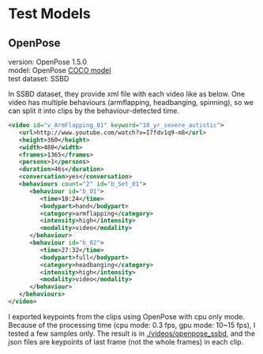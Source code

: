 Test Models
===

OpenPose
---

version: OpenPose 1.5.0 <br/>
model: OpenPose [COCO model](https://github.com/CMU-Perceptual-Computing-Lab/openpose/blob/master/doc/quick_start.md#body_25-vs-coco-vs-mpi-models) <br/>
test dataset: SSBD

In SSBD dataset, they provide xml file with each video like as below.
One video has multiple behaviours (armflapping, headbanging, spinning), so we can split it into clips by the behaviour-detected time.
```xml
<video id="v_ArmFlapping_01" keyword="10_yr_severe_autistic">
   <url>http://www.youtube.com/watch?v=I7fdv1q9-m8</url>
   <height>360</height>
   <width>480</width>
   <frames>1365</frames>
   <persons>1</persons>
   <duration>46s</duration>
   <conversation>yes</conversation>
   <behaviours count="2" id="b_Set_01">
   	  <behaviour id="b_01">		
         <time>18:24</time>		
         <bodypart>hand</bodypart>		
         <category>armflapping</category>		
         <intensity>high</intensity>		
         <modality>video</modality>	
      </behaviour>
	  <behaviour id="b_02">		
         <time>27:32</time>		
         <bodypart>full</bodypart>		
         <category>headbanging</category>		
         <intensity>high</intensity>		
         <modality>video</modality>	
      </behaviour>
   </behaviours>
</video>
```
I exported keypoints from the clips using OpenPose with cpu only mode. Because of the processing time (cpu mode: 0.3 fps, gpu mode: 10~15 fps), I tested a few samples only. The result is in [./videos/openpose_ssbd](./videos/openpose_ssbd), and the json files are keypoints of last frame (not the whole frames) in each clip.
